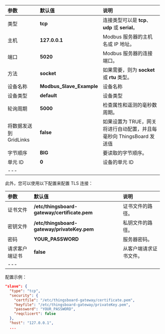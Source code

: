| **参数** | **默认值** | **说明** |
|:-|:-|:-|
| 类型 | **tcp** | 连接类型可以是 **tcp**、**udp** 或 **serial**。 |
| 主机 | **127.0.0.1** | Modbus 服务器的主机名或 IP 地址。 |
| 端口 | **5020** | Modbus 服务器的连接端口。 |
| 方法 | **socket** | 如果需要，则为 **socket** 或 **rtu** 类型。 |
| 设备名称 | **Modbus_Slave_Example** | 设备名称 |
| 设备类型 | **default** | 设备类型 |
| 轮询周期 | **5000** | 检查属性和遥测的毫秒数周期。 |
| 将数据发送到 GridLinks | **false** | 如果设置为 TRUE，网关将进行自动配置，并且每 <pollPeriod> 毫秒向 ThingsBoard 发送值 |
| 字节顺序 | **BIG** | 要读取的字节顺序。 |
| 单元 ID | **0** | 设备的单元 ID |
|---

此外，您可以使用以下配置来配置 TLS 连接：

| **参数** | **默认值** | **说明** |
|:-|:-|:-|
| 证书文件 | **/etc/thingsboard-gateway/certificate.pem** | 证书文件的路径。 |
| 密钥文件 | **/etc/thingsboard-gateway/privateKey.pem** | 私钥文件的路径。 |
| 密码 | **YOUR_PASSWORD** | 服务器密码。 |
| 请求客户端证书 | **false** | 从客户端请求证书文件。 |
|---

配置示例：
```json
"slave": {
  "type": "tcp",
  "security": {
    "certfile": "/etc/thingsboard-gateway/certificate.pem",
    "keyfile": "/etc/thingsboard-gateway/privateKey.pem",
    "password": "YOUR_PASSWORD",
    "reqclicert": false
  },
  "host": "127.0.0.1",
  ...
```